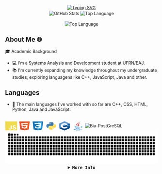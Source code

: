 <div align="center">
     <a href="https://git.io/typing-svg">
<img src="https://readme-typing-svg.demolab.com?font=Fira+Code&pause=1000&color=04c604&width=435&lines=Hey!+I'm+Ana+Beatriz+Souto+%F0%9F%91%8B" alt="Typing SVG" />
</a>
</div>

<div align="center">
  <img height=180 align="center" alt="GitHub Stats" src="https://github-readme-stats.vercel.app/api/?username=beatrizsouto3&show_icons=true&count_private=true&rank_icon=github&theme=dark&font=Iosevka"/>
  <img height=180 align="center" alt="Top Language" src="https://github-readme-stats.vercel.app/api/top-langs/?username=beatrizsouto3&layout=compact&font=Iosevka&langs_count=16&theme=dark"/>
  <br>
  <br>
  <img align="center" alt="Top Language" src="http://github-profile-summary-cards.vercel.app/api/cards/profile-details?username=beatrizsouto3&theme=dark"/>
</div>



## About Me 🌐
🎓 Academic Background
- 💻 I'm a Systems Analysis and Development student at UFRN/EAJ.
- 📚 I'm currently expanding my knowledge throughout my undergraduate studies, exploring languagens like C++, JavaScript, Java and other.


## Languages
- 🎯 The main languages I've worked with so far are C++, CSS, HTML, Python, Java and JavaScript.
<div style="display: inline_block"><br>
  <img align="center" alt="Bia-Js" height="30" width="40" src="https://raw.githubusercontent.com/devicons/devicon/master/icons/javascript/javascript-plain.svg">
  <img align="center" alt="Bia-HTML" height="30" width="40" src="https://raw.githubusercontent.com/devicons/devicon/master/icons/html5/html5-original.svg">
  <img align="center" alt="Bia-CSS" height="30" width="40" src="https://raw.githubusercontent.com/devicons/devicon/master/icons/css3/css3-original.svg">
  <img align="center" alt="Bia-Python" height="30" width="40" src="https://raw.githubusercontent.com/devicons/devicon/master/icons/python/python-original.svg">
  <img align="center" alt="Bia-Cplusplus" height="30" width="40" src="https://raw.githubusercontent.com/devicons/devicon/master/icons/cplusplus/cplusplus-original.svg">
  <img align="center" alt="Bia-Java" height="30" width="40" src="https://raw.githubusercontent.com/devicons/devicon/master/icons/java/java-original.svg">
  <img align="center" alt="Bia-PostGreSQL" height="30" width="40" src="https://cdn.jsdelivr.net/gh/devicons/devicon@latest/icons/postgresql/postgresql-original.svg">
</div>

<picture>
  <source media="(prefers-color-scheme: dark)" srcset="https://raw.githubusercontent.com/beatrizsouto3/beatrizsouto3/output/github-contribution-grid-snake-dark.svg">
  <source media="(prefers-color-scheme: light)" srcset="https://raw.githubusercontent.com/beatrizsouto3/beatrizsouto3/output/github-contribution-grid-snake.svg">
  <img alt="github contribution grid snake animation" src="https://raw.githubusercontent.com/beatrizsouto3/beatrizsouto3/output/github-contribution-grid-snake.svg">
</picture>


<br>

<details align="center">  
  <summary>
      <samp>
        <b>More Info</b>
      </samp>
  </summary>
  
<br>

##

<br>

<div align="center">
  <samp>
    <b>
      Contact me:
    </b>
  </samp>
  <br>
  <br>

  <a href="https://instagram.com/bia.souto__" target="_blank"><img src="https://img.shields.io/badge/-Instagram-%23E4405F?style=for-the-badge&logo=instagram&logoColor=white" target="_blank"></a>
  <a href = "mailto:absouto.silva@gmail.com"><img src="https://img.shields.io/badge/-Gmail-%23333?style=for-the-badge&logo=gmail&logoColor=white" target="_blank"></a>
  <a href="https://www.linkedin.com/in/ana-beatriz-souto-silva-907133358" target="_blank"><img src="https://img.shields.io/badge/-LinkedIn-%230077B5?style=for-the-badge&logo=linkedin&logoColor=white" target="_blank"></a> 
  
</div>

##
